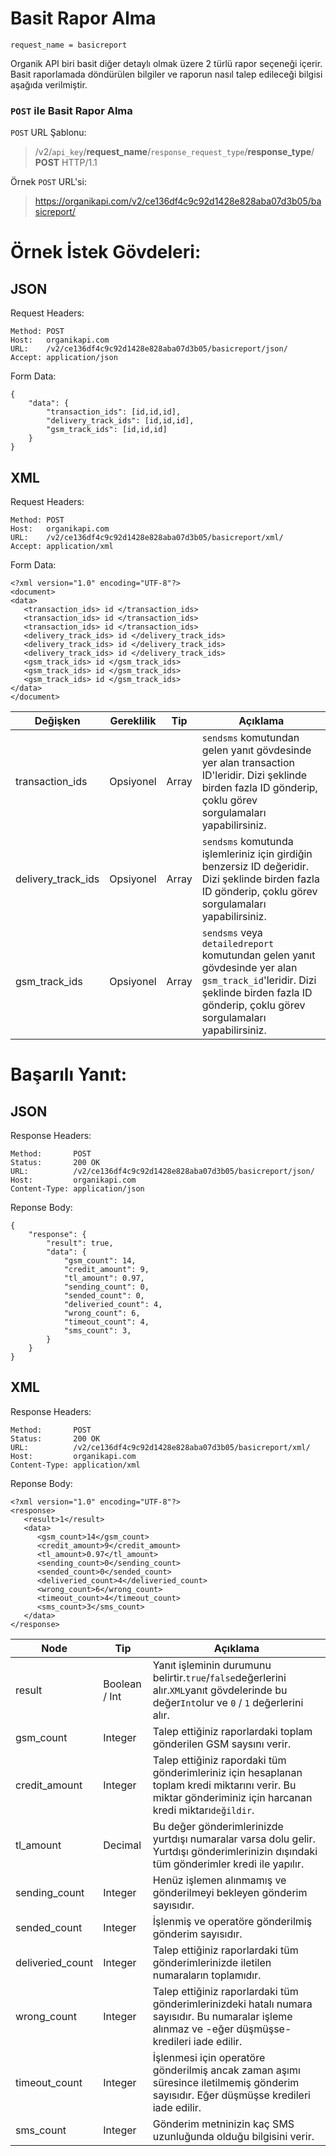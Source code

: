 
# Basit Rapor Alma

```
request_name = basicreport
```

Organik API biri basit diğer detaylı olmak üzere 2 türlü rapor seçeneği içerir. Basit raporlamada döndürülen bilgiler ve raporun nasıl talep edileceği bilgisi aşağıda verilmiştir.

### `POST` ile Basit Rapor Alma

`POST` URL Şablonu:
> /v2/`api_key`/**request_name**/`response_request_type`/**response_type**/
**POST** HTTP/1.1

Örnek `POST` URL'si:
> https://organikapi.com/v2/ce136df4c9c92d1428e828aba07d3b05/basicreport/

# Örnek İstek Gövdeleri:
## JSON
Request Headers:
```
Method: POST
Host:   organikapi.com
URL:    /v2/ce136df4c9c92d1428e828aba07d3b05/basicreport/json/
Accept: application/json
```
Form Data:
```
{
    "data": {
        "transaction_ids": [id,id,id],
        "delivery_track_ids": [id,id,id],
        "gsm_track_ids": [id,id,id]
    }
}
```

## XML

Request Headers:
```
Method: POST
Host:   organikapi.com
URL:    /v2/ce136df4c9c92d1428e828aba07d3b05/basicreport/xml/
Accept: application/xml
```
Form Data:
```
<?xml version="1.0" encoding="UTF-8"?>
<document>
<data> 
   <transaction_ids> id </transaction_ids>
   <transaction_ids> id </transaction_ids>
   <transaction_ids> id </transaction_ids>
   <delivery_track_ids> id </delivery_track_ids>
   <delivery_track_ids> id </delivery_track_ids>
   <delivery_track_ids> id </delivery_track_ids>
   <gsm_track_ids> id </gsm_track_ids>
   <gsm_track_ids> id </gsm_track_ids>
   <gsm_track_ids> id </gsm_track_ids>   
</data>
</document>
```


|Değişken|Gereklilik|Tip|Açıklama|
|-|-|-|-|
|transaction_ids|Opsiyonel|Array|`sendsms` komutundan gelen yanıt gövdesinde yer alan transaction ID'leridir. Dizi şeklinde birden fazla ID gönderip, çoklu görev sorgulamaları yapabilirsiniz.|
|delivery_track_ids|Opsiyonel|Array|`sendsms` komutunda işlemleriniz için girdiğin benzersiz ID değeridir. Dizi şeklinde birden fazla ID gönderip, çoklu görev sorgulamaları yapabilirsiniz.|
|gsm_track_ids|Opsiyonel|Array|`sendsms` veya `detailedreport` komutundan gelen yanıt gövdesinde yer alan `gsm_track_id`'leridir. Dizi şeklinde birden fazla ID gönderip, çoklu görev sorgulamaları yapabilirsiniz.|

# Başarılı Yanıt:
## JSON
Response Headers:
```
Method:       POST
Status:       200 OK
URL:          /v2/ce136df4c9c92d1428e828aba07d3b05/basicreport/json/
Host:         organikapi.com
Content-Type: application/json
```
Reponse Body:
```
{
    "response": {
        "result": true,
        "data": {
            "gsm_count": 14,
            "credit_amount": 9,
            "tl_amount": 0.97,
            "sending_count": 0,
            "sended_count": 0,
            "deliveried_count": 4,
            "wrong_count": 6,
            "timeout_count": 4,
            "sms_count": 3,
        }
    }
}
```

## XML

Response Headers:
```
Method:       POST
Status:       200 OK
URL:          /v2/ce136df4c9c92d1428e828aba07d3b05/basicreport/xml/
Host:         organikapi.com
Content-Type: application/xml
```
Reponse Body:
```
<?xml version="1.0" encoding="UTF-8"?>
<response>
   <result>1</result>
   <data>
      <gsm_count>14</gsm_count>
      <credit_amount>9</credit_amount>
      <tl_amount>0.97</tl_amount>
      <sending_count>0</sending_count>
      <sended_count>0</sended_count>
      <deliveried_count>4</deliveried_count>
      <wrong_count>6</wrong_count>
      <timeout_count>4</timeout_count>
      <sms_count>3</sms_count>
   </data>
</response>
```

|Node|Tip|Açıklama|
|-|-|-|
|result|Boolean / Int|Yanıt işleminin durumunu belirtir.`true`/`false`değerlerini alır.`XML`yanıt gövdelerinde bu değer`Int`olur ve `0` / `1` değerlerini alır.|
|gsm_count|Integer|Talep ettiğiniz raporlardaki toplam gönderilen GSM saysını verir.|
|credit_amount|Integer|Talep ettiğiniz rapordaki tüm gönderimleriniz için hesaplanan toplam kredi miktarını verir. Bu miktar gönderiminiz için harcanan kredi miktarı`değildir`.|
|tl_amount|Decimal|Bu değer gönderimlerinizde yurtdışı numaralar varsa dolu gelir. Yurtdışı gönderimlerinizin dışındaki tüm gönderimler kredi ile yapılır.|
|sending_count|Integer|Henüz işlemen alınmamış ve gönderilmeyi bekleyen gönderim sayısıdır.|
|sended_count|Integer|İşlenmiş ve operatöre gönderilmiş gönderim sayısıdır.|
|deliveried_count|Integer|Talep ettiğiniz raporlardaki tüm gönderimlerinizde iletilen numaraların toplamıdır.|
|wrong_count|Integer|Talep ettiğiniz raporlardaki tüm gönderimlerinizdeki hatalı numara sayısıdır. Bu numaralar işleme alınmaz ve -eğer düşmüşse- kredileri iade edilir.|
|timeout_count|Integer|İşlenmesi için operatöre gönderilmiş ancak zaman aşımı süresince iletilmemiş gönderim sayısıdır. Eğer düşmüşse kredileri iade edilir.|
|sms_count|Integer|Gönderim metninizin kaç SMS uzunluğunda olduğu bilgisini verir.|
